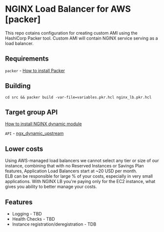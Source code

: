 # NGINX Load Balancer for AWS [packer]

This repo cotains configuration for creating custom AMI using the HashiCorp Packer tool.
Custom AMI will contain NGINX service serving as a load balancer.


## Requirements

`packer` - [How to install Packer](https://developer.hashicorp.com/packer/downloads)


## Building

```shell
cd src && packer build -var-file=variables.pkr.hcl nginx_lb.pkr.hcl 
```

## Target group API

[How to install NGINX dynamic module](https://www.youtube.com/watch?v=AsTDPRnBayI)

`API` - [ngx_dynamic_upstream](https://github.com/cubicdaiya/ngx_dynamic_upstream.git)

## Lower costs 

Using AWS-managed load balancers we cannot select any tier or size of our instance, combining that with no Reserved Instances or Savings Plan features, Application Load Balancers start at ~20 USD per month.  
ELB can be responsible for large % of your costs, especially in very small applications. With NGINX LB you're paying only for the EC2 instance, what gives you ability to better manage your costs.

## Features

 - Logging - TBD
 - Health Checks - TBD
 - Instance registration/deregistration - TDB
 
